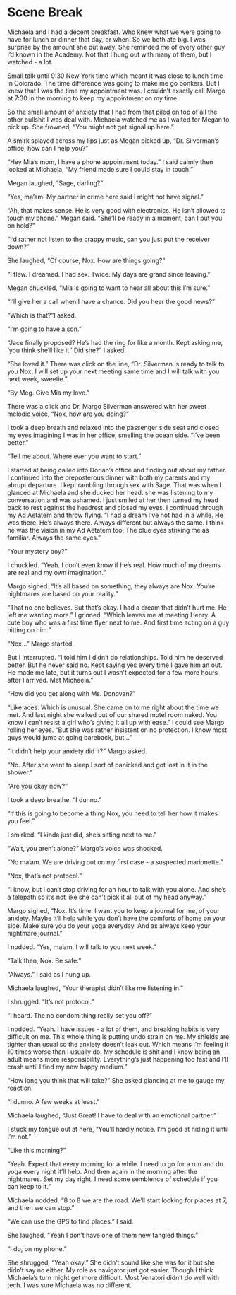 #  Scene Break

Michaela and I had a decent breakfast. Who knew what we were going to have for
lunch or dinner that day, or when. So we both ate big. I was surprise by the
amount she put away. She reminded me of every other guy I’d known in the
Academy. Not that I hung out with many of them, but I watched - a lot.

Small talk until 9:30 New York time which meant it was close to lunch time in
Colorado. The time difference was going to make me go bonkers. But I knew that I
was the time my appointment was. I couldn’t exactly call Margo at 7:30 in the
morning to keep my appointment on my time.

So the small amount of anxiety that I had from that piled on top of all the
other bullshit I was deal with. Michaela watched me as I waited for Megan to
pick up. She frowned, “You might not get signal up here.”

A smirk splayed across my lips just as Megan picked up, “Dr. Silverman’s office,
how can I help you?”

“Hey Mia’s mom, I have a phone appointment today.” I said calmly then looked at
Michaela, “My friend made sure I could stay in touch.”

Megan laughed, “Sage, darling?”

“Yes, ma’am. My partner in crime here said I might not have signal.”

“Ah, that makes sense. He is very good with electronics. He isn’t allowed to
touch my phone.” Megan said. “She’ll be ready in a moment, can I put you on
hold?”

“I’d rather not listen to the crappy music, can you just put the receiver down?”

She laughed, “Of course, Nox. How are things going?”

“I flew. I dreamed. I had sex. Twice. My days are grand since leaving.”

Megan chuckled, “Mia is going to want to hear all about this I’m sure.”

“I’ll give her a call when I have a chance. Did you hear the good news?”

“Which is that?”I asked.

“I’m going to have a son.”

“Jace finally proposed? He’s had the ring for like a month. Kept asking me, ‘you
think she’ll like it.’ Did she?” I asked.

“She loved it.” There was click on the line, “Dr. Silverman is ready to talk to
you Nox, I will set up your next meeting same time and I will talk with you next
week, sweetie.”

“By Meg. Give Mia my love.”

There was a click and Dr. Margo Silverman answered with her sweet melodic voice,
“Nox, how are you doing?”

I took a deep breath and relaxed into the passenger side seat and closed my eyes
imagining I was in her office, smelling the ocean side. “I’ve been better.”

“Tell me about. Where ever you want to start.”

I started at being called into Dorian’s office and finding out about my father.
I continued into the preposterous dinner with both my parents and my abrupt
departure. I kept rambling through sex with Sage. That was when I glanced at
Michaela and she ducked her head. she was listening to my conversation and was
ashamed. I just smiled at her then turned my head back to rest against the
headrest and closed my eyes. I continued through my Ad Aetatem and throw flying.
“I had a dream I’ve not had in a while. He was there. He’s always there. Always
different but always the same. I think he was the vision in my Ad Aetatem too.
The blue eyes striking me as familiar. Always the same eyes.”

“Your mystery boy?”

I chuckled. “Yeah. I don’t even know if he’s real. How much of my dreams are
real and my own imagination.”

Margo sighed. “It’s all based on something, they always are Nox. You’re
nightmares are based on your reality.”

“That no one believes. But that’s okay. I had a dream that didn’t hurt me. He
left me wanting more.” I grinned. “Which leaves me at meeting Henry. A cute boy
who was a first time flyer next to me. And first time acting on a guy hitting on
him.”

“Nox…” Margo started.

But I interrupted. “I told him I didn’t do relationships. Told him he deserved
better. But he never said no. Kept saying yes every time I gave him an out. He
made me late, but it turns out I wasn’t expected for a few more hours after I
arrived. Met Michaela.”

“How did you get along with Ms. Donovan?”

“Like aces. Which is unusual. She came on to me right about the time we met. And
last night she walked out of our shared motel room naked. You know I can’t
resist a girl who’s giving it all up with ease.” I could see Margo rolling her
eyes. “But she was rather insistent on no protection. I know most guys would
jump at going bareback, but…”

“It didn’t help your anxiety did it?” Margo asked.

“No. After she went to sleep I sort of panicked and got lost in it in the
shower.”

“Are you okay now?”

I took a deep breathe. “I dunno.”

“If this is going to become a thing Nox, you need to tell her how it makes you
feel.”

I smirked. “I kinda just did, she’s sitting next to me.”

“Wait, you aren’t alone?” Margo’s voice was shocked.

“No ma’am. We are driving out on my first case - a suspected marionette.”

“Nox, that’s not protocol.”

“I know, but I can’t stop driving for an hour to talk with you alone. And she’s
a telepath so it’s not like she can’t pick it all out of my head anyway.”

Margo sighed, “Nox. It’s time. I want you to keep a journal for me, of your
anxiety. Maybe it’ll help while you don’t have the comforts of home on your
side. Make sure you do your yoga everyday. And as always keep your nightmare
journal.”

I nodded. “Yes, ma’am. I will talk to you next week.”

“Talk then, Nox. Be safe.”

“Always.” I said as I hung up.

Michaela laughed, “Your therapist didn’t like me listening in.”

I shrugged. “It’s not protocol.”

“I heard. The no condom thing really set you off?”

I nodded. “Yeah. I have issues - a lot of them, and breaking habits is very
difficult on me. This whole thing is putting undo strain on me. My shields are
tighter than usual so the anxiety doesn’t leak out. Which means I’m feeling it
10 times worse than I usually do. My schedule is shit and I know being an adult
means more responsibility. Everything’s just happening too fast and I’ll crash
until I find my new happy medium.”

“How long you think that will take?” She asked glancing at me to gauge my
reaction.

“I dunno. A few weeks at least.”

Michaela laughed, “Just Great! I have to deal with an emotional partner.”

I stuck my tongue out at here, “You’ll hardly notice. I’m good at hiding it
until I’m not.”

“Like this morning?”

“Yeah. Expect that every morning for a while. I need to go for a run and do yoga
every night it’ll help. And then again in the morning after the nightmares. Set
my day right. I need some semblence of schedule if you can keep to it.”

Michaela nodded. “8 to 8 we are the road. We’ll start looking for places at 7,
and then we can stop.”

“We can use the GPS to find places.” I said.

She laughed, “Yeah I don’t have one of them new fangled things.”

“I do, on my phone.”

She shrugged, “Yeah okay.” She didn’t sound like she was for it but she didn’t
say no either. My role as navigator just got easier. Though I think Michaela’s
turn might get more difficult. Most Venatori didn’t do well with tech. I was
sure Michaela was no different.


<!--stackedit_data:
eyJoaXN0b3J5IjpbLTEyMjk4NDk4N119
-->